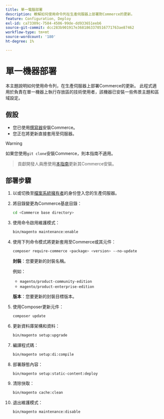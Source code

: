 ```yaml
---
title: 單一電腦部署
description: 瞭解如何使用命令列在生產伺服器上部署對Commerce的更新。
feature: Configuration, Deploy
exl-id: ca73309c-7584-4506-99de-dd933651eeb6
source-git-commit: dcc283b901917e3681863370516771763ae87462
workflow-type: tm+mt
source-wordcount: '180'
ht-degree: 1%

---
```


# 單一機器部署

本主題說明如何使用命令列，在生產伺服器上部署Commerce的更新。 此程式適用於負責在單一機器上執行存放區的技術使用者，該機器已安裝一些佈景主題和區域設定。

## 假設

- 您已使用[撰寫器](../../installation/composer.md)安裝Commerce。
- 您正在將更新直接套用至伺服器。

>[!WARNING]
>
>如果您使用`git clone`安裝Commerce，則本指南不適用。
>>貢獻開發人員應使用[本指南][install]更新其Commerce安裝。

## 部署步驟

1. 以或切換至[檔案系統擁有者](../../installation/prerequisites/file-system/overview.md)的身份登入您的生產伺服器。

1. 將目錄變更為Commerce基底目錄：

   ```bash
   cd <Commerce base directory>
   ```

1. 使用命令啟用維護模式：

   ```bash
   bin/magento maintenance:enable
   ```

1. 使用下列命令模式將更新套用至Commerce或其元件：

   ```bash
   composer require-commerce <package> <version> --no-update
   ```

   **封裝**：您要更新的封裝名稱。

   例如：

   - `magento/product-community-edition`
   - `magento/product-enterprise-edition`

   **版本**：您要更新的封裝目標版本。

1. 使用Composer更新元件：

   ```bash
   composer update
   ```

1. 更新資料庫架構和資料：

   ```bash
   bin/magento setup:upgrade
   ```

1. 編譯程式碼：

   ```bash
   bin/magento setup:di:compile
   ```

1. 部署靜態內容：

   ```bash
   bin/magento setup:static-content:deploy
   ```

1. 清除快取：

   ```bash
   bin/magento cache:clean
   ```

1. 退出維護模式：

   ```bash
   bin/magento maintenance:disable
   ```

<!-- link definitions -->

[install]: https://developer.adobe.com/commerce/contributor/guides/install/update-dependencies/
